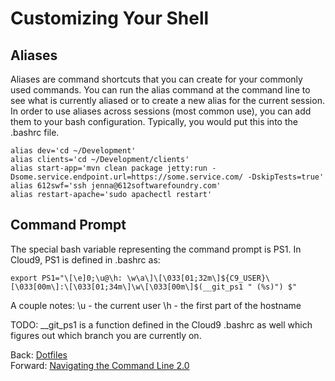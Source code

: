 # Customizing Your Shell

## Aliases

Aliases are command shortcuts that you can create for your commonly used commands. You can run the alias command at the command line to see what is currently aliased or to create a new alias for the current session. In order to use aliases across sessions (most common use), you can add them to your bash configuration. Typically, you would put this into the .bashrc file.

```
alias dev='cd ~/Development'
alias clients='cd ~/Development/clients'
alias start-app='mvn clean package jetty:run -Dsome.service.endpoint.url=https://some.service.com/ -DskipTests=true'
alias 612swf='ssh jenna@612softwarefoundry.com'
alias restart-apache='sudo apachectl restart'
```

## Command Prompt

The special bash variable representing the command prompt is PS1. In Cloud9, PS1 is defined in .bashrc as:

```
export PS1="\[\e]0;\u@\h: \w\a\]\[\033[01;32m\]${C9_USER}\[\033[00m\]:\[\033[01;34m\]\w\[\033[00m\]$(__git_ps1 " (%s)") $"
```
A couple notes:
\u - the current user
\h - the first part of the hostname

TODO: __git_ps1 is a function defined in the Cloud9 .bashrc as well which figures out which branch you are currently on.

Back: [Dotfiles](14_dotfiles.md)	
Forward: [Navigating the Command Line 2.0](16_navigate_cli_2.md)
